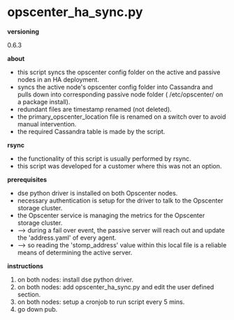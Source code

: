 # opscenter_ha_sync.py

**versioning**

0.6.3

**about**

* this script syncs the opscenter config folder on the active and passive nodes in an HA deployment.    
* syncs the active node's opscenter config folder into Cassandra and pulls down into corresponding passive node folder ( /etc/opscenter/ on a package install).       
* redundant files are timestamp renamed (not deleted).    
* the primary_opscenter_location file is renamed on a switch over to avoid manual intervention.    
* the required Cassandra table is made by the script.

**rsync**

* the functionality of this script is usually performed by rsync.    
* this script was developed for a customer where this was not an option.       

**prerequisites**    

* dse python driver is installed on both Opscenter nodes.    
* necessary authentication is setup for the driver to talk to the Opscenter storage cluster.    
* the Opscenter service is managing the metrics for the Opscenter storage cluster.    
* --> during a fail over event, the passive server will reach out and update the 'address.yaml' of every agent.    
* --> so reading the 'stomp_address' value within this local file is a reliable means of determining the active server.   

**instructions**    

1) on both nodes: install dse python driver.    
2) on both nodes: add opscenter_ha_sync.py and edit the user defined section.   
3) on both nodes: setup a cronjob to run script every 5 mins.    
4) go down pub.               
